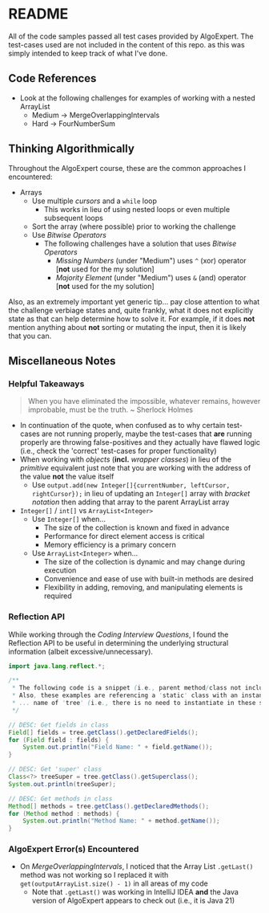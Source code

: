 # README

All of the code samples passed all test cases provided by AlgoExpert. The test-cases used are not included in the content of this repo. as this was simply intended to keep track of what I've done.

## Code References

- Look at the following challenges for examples of working with a nested ArrayList
  - Medium -> MergeOverlappingIntervals
  - Hard -> FourNumberSum

## Thinking Algorithmically

Throughout the AlgoExpert course, these are the common approaches I encountered:

- Arrays
  - Use multiple *cursors* and a `while` loop
    - This works in lieu of using nested loops or even multiple subsequent loops
  - Sort the array (where possible) prior to working the challenge
  - Use *Bitwise Operators*
    - The following challenges have a solution that uses *Bitwise Operators*
      - *Missing Numbers* (under "Medium") uses `^` (xor) operator [**not** used for the my solution]
      - *Majority Element* (under "Medium") uses `&` (and) operator [**not** used for the my solution]

Also, as an extremely important yet generic tip... pay close attention to what the challenge verbiage states and, quite frankly, what it does not explicitly state as that can help determine how to solve it. For example, if it does **not** mention anything about **not** sorting or mutating the input, then it is likely that you can.

## Miscellaneous Notes

### Helpful Takeaways

> When you have eliminated the impossible, whatever remains, however improbable, must be the truth. ~ Sherlock Holmes

- In continuation of the quote, when confused as to why certain test-cases are not running properly, maybe the test-cases that **are** running properly are throwing false-positives and they actually have flawed logic (i.e., check the 'correct' test-cases for proper functionality)
- When working with _objects_ (**incl.** _wrapper classes_) in lieu of the _primitive_ equivalent just note that you are working with the address of the value **not** the value itself
  - Use `output.add(new Integer[]{currentNumber, leftCursor, rightCursor});` in lieu of updating an `Integer[]` array with _bracket notation_ then adding that array to the parent ArrayList array
- `Integer[]` / `int[]` vs `ArrayList<Integer>`
  - Use `Integer[]` when...
    - The size of the collection is known and fixed in advance
    - Performance for direct element access is critical
    - Memory efficiency is a primary concern
  - Use `ArrayList<Integer>` when...
    - The size of the collection is dynamic and may change during execution
    - Convenience and ease of use with built-in methods are desired
    - Flexibility in adding, removing, and manipulating elements is required

### Reflection API

While working through the *Coding Interview Questions*, I found the Reflection API to be useful in determining the underlying structural information (albeit excessive/unnecessary).

```java
import java.lang.reflect.*;

/**
 * The following code is a snippet (i.e., parent method/class not included).
 * Also, these examples are referencing a 'static' class with an instance
 * ... name of 'tree' (i.e., there is no need to instantiate in these snippets)
 */

// DESC: Get fields in class
Field[] fields = tree.getClass().getDeclaredFields();
for (Field field : fields) {
    System.out.println("Field Name: " + field.getName());
}

// DESC: Get 'super' class
Class<?> treeSuper = tree.getClass().getSuperclass();
System.out.println(treeSuper);

// DESC: Get methods in class
Method[] methods = tree.getClass().getDeclaredMethods();
for (Method method : methods) {
    System.out.println("Method Name: " + method.getName());
}
```

### AlgoExpert Error(s) Encountered

- On *MergeOverlappingIntervals*, I noticed that the Array List `.getLast()` method was not working so I replaced it with `get(outputArrayList.size() - 1)` in all areas of my code
  - Note that `.getLast()` was working in IntelliJ IDEA **and** the Java version of AlgoExpert appears to check out (i.e., it is Java 21)